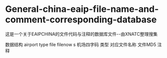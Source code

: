 # General-china-eaip-file-name-and-comment-corresponding-database
这是一个关于EAIPCHINA的文件代码与注释的数据库文件--由XNATC整理搜集

数据结构
airport  type file  filenow s
机场四字码 类型 对应文件名称 文件MD5 注释
